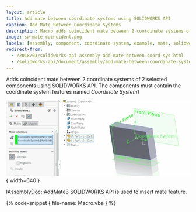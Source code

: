 ```yaml
---
layout: article
title: Add mate between coordinate systems using SOLIDWORKS API
caption: Add Mate Between Coordinate Systems
description: Macro adds coincident mate between 2 coordinate systems of 2 selected components
image: sw-mate-coincident.png
labels: [assembly, component, coordinate system, example, mate, solidworks api]
redirect-from:
  - /2018/03/solidworks-api-assembly-add-mate-between-coord-sys.html
  - /solidworks-api/document/assembly/add-mate-between-coordinate-systems
---
```

Adds coincident mate between 2 coordinate systems of 2 selected components using SOLIDWORKS API. The components must contain the coordinate system features named *Coordinate System1*

![Coincident mate property manager page](sw-mate-coincident.png){ width=640 }

[IAssemblyDoc::AddMate3](http://help.solidworks.com/2018/english/api/sldworksapi/solidworks.interop.sldworks~solidworks.interop.sldworks.iassemblydoc~addmate3.html) SOLIDWORKS API is used to insert mate feature.

{% code-snippet { file-name: Macro.vba } %}
